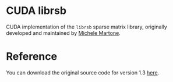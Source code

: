 # CUDA librsb
CUDA implementation of the `librsb` sparse matrix library, originally developed and maintained by [Michele Martone](http://martone.userweb.mwn.de/).

# Reference
You can download the original source code for version 1.3 [here](https://sourceforge.net/projects/librsb/).